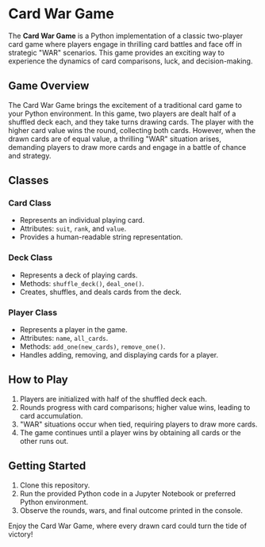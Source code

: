 # Card War Game

The **Card War Game** is a Python implementation of a classic two-player card game where players engage in thrilling card battles and face off in strategic "WAR" scenarios. This game provides an exciting way to experience the dynamics of card comparisons, luck, and decision-making.

## Game Overview

The Card War Game brings the excitement of a traditional card game to your Python environment. In this game, two players are dealt half of a shuffled deck each, and they take turns drawing cards. The player with the higher card value wins the round, collecting both cards. However, when the drawn cards are of equal value, a thrilling "WAR" situation arises, demanding players to draw more cards and engage in a battle of chance and strategy.

## Classes

### Card Class

- Represents an individual playing card.
- Attributes: `suit`, `rank`, and `value`.
- Provides a human-readable string representation.

### Deck Class

- Represents a deck of playing cards.
- Methods: `shuffle_deck()`, `deal_one()`.
- Creates, shuffles, and deals cards from the deck.

### Player Class

- Represents a player in the game.
- Attributes: `name`, `all_cards`.
- Methods: `add_one(new_cards)`, `remove_one()`.
- Handles adding, removing, and displaying cards for a player.

## How to Play

1. Players are initialized with half of the shuffled deck each.
2. Rounds progress with card comparisons; higher value wins, leading to card accumulation.
3. "WAR" situations occur when tied, requiring players to draw more cards.
4. The game continues until a player wins by obtaining all cards or the other runs out.

## Getting Started

1. Clone this repository.
2. Run the provided Python code in a Jupyter Notebook or preferred Python environment.
3. Observe the rounds, wars, and final outcome printed in the console.


Enjoy the Card War Game, where every drawn card could turn the tide of victory!

